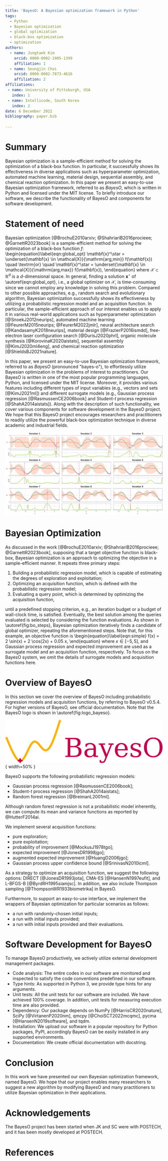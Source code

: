 ```yaml
---
title: 'BayesO: A Bayesian optimization framework in Python'
tags:
  - Python
  - Bayesian optimization
  - global optimization
  - black-box optimization
  - optimization
authors:
  - name: Jungtaek Kim
    orcid: 0000-0002-1905-1399
    affiliation: 1
  - name: Seungjin Choi
    orcid: 0000-0002-7873-4616
    affiliation: 2
affiliations:
 - name: University of Pittsburgh, USA
   index: 1
 - name: Intellicode, South Korea
   index: 2
date: 6 December 2022
bibliography: paper.bib

---
```


# Summary

Bayesian optimization is a sample-efficient method for solving the
optimization of a black-box function. In particular, it successfully shows
its effectiveness in diverse applications such as hyperparameter
optimization, automated machine learning, material design, sequential
assembly, and chemical reaction optimization. In this paper we present an
easy-to-use Bayesian optimization framework, referred to as *BayesO*, which
is written in Python and licensed under the MIT license. To briefly
introduce our software, we describe the functionality of BayesO and
components for software development.

# Statement of need

Bayesian
optimization [@BrochuE2010arxiv; @ShahriariB2016procieee; @GarnettR2023book]
is a sample-efficient method for solving the optimization of a black-box
function $f$:
\begin{equation}\label{eqn:global_opt}
    \mathbf{x}^\star = \underset{\mathbf{x} \in \mathcal{X}}{\mathrm{arg\,min}} f(\mathbf{x}) \quad \textrm{or} \quad \mathbf{x}^\star = \underset{\mathbf{x} \in \mathcal{X}}{\mathrm{arg\,max}} f(\mathbf{x}),
\end{equation}
where $\mathcal{X} \subset \mathbb{R}^d$ is a $d$-dimensional space. In
general, finding a solution $\mathbf{x}^\star$ of \autoref{eqn:global_opt},
i.e., a global optimizer on $\mathcal{X}$, is time-consuming since we
cannot employ any knowledge in solving this problem. Compared to other
possible approaches, e.g., random search and evolutionary algorithm,
Bayesian optimization successfully shows its effectiveness by utilizing a
probabilistic regression model and an acquisition function. In particular,
the sample-efficient approach of our interest enables us to apply it in
various real-world applications such as hyperparameter
optimization [@SnoekJ2012neurips], automated machine
learning [@FeurerM2015neurips; @FeurerM2022jmlr], neural architecture
search [@KandasamyK2018neurips], material design [@FrazierP2016ismdd],
free-electron laser configuration search [@DurisJ2020phrl], organic
molecule synthesis [@KorovinaK2020aistats], sequential
assembly [@KimJ2020ml4eng], and chemical reaction
optimization [@ShieldsBJ2021nature].

In this paper, we present an easy-to-use Bayesian optimization framework,
referred to as *BayesO* (pronounced "bayes-o"), to effortlessly utilize
Bayesian optimization in the problems of interest to practitioners. Our
BayesO is written in one of the most popular programming languages, Python,
and licensed under the MIT license. Moreover, it provides various features
including different types of input variables (e.g., vectors and
sets [@KimJ2021ml]) and different surrogate models (e.g., Gaussian process
regression [@RasmussenCE2006book] and Student-$t$ process
regression [@ShahA2014aistats]). Along with the description of such
functionality, we cover various components for software development in the
BayesO project. We hope that this BayesO project encourages researchers and
practitioners to readily utilize the powerful black-box optimization
technique in diverse academic and industrial fields.

![Visualization of Bayesian optimization procedure. Given an objective function, \autoref{eqn:simple} (colored by turquoise) and four initial points (denoted as light blue $\texttt{+}$ at iteration 1), a query point (denoted as pink $\texttt{x}$) is determined by constructing a surrogate model (colored by orange) and maximizing an acquisition function (colored by light green) every iteration.\label{fig:bo_steps}](figures/bo_step_global_local_ei.png)

# Bayesian Optimization

As discussed in the
work [@BrochuE2010arxiv; @ShahriariB2016procieee; @GarnettR2023book],
supposing that a target objective function is black-box, Bayesian
optimization is an approach to optimizing the objective in a
sample-efficient manner. It repeats three primary steps:

1. Building a probabilistic regression model, which is capable of estimating
the degrees of exploration and exploitation;
2. Optimizing an acquisition function, which is defined with the
probabilistic regression model;
3. Evaluating a query point, which is determined by optimizing the
acquisition function,

until a predefined stopping criterion, e.g., an iteration budget or a budget
of wall-clock time, is satisfied. Eventually, the best solution among the
queries evaluated is selected by considering the function evaluations. As
shown in \autoref{fig:bo_steps}, Bayesian optimization iteratively finds a
candidate of global optimizer, repeating the aforementioned steps. Note
that, for this example, an objective function is
\begin{equation}\label{eqn:simple}
    f(x) = 2 \sin(x) + 2 \cos(2x) + 0.05 x,
\end{equation}
where $x \in [-5, 5]$, and Gaussian process regression and expected
improvement are used as a surrogate model and an acquisition function,
respectively. To focus on the BayesO system, we omit the details of
surrogate models and acquisition functions here.

# Overview of BayesO

In this section we cover the overview of BayesO including probabilistic
regression models and acquisition functions, by referring to BayesO v0.5.4.
For higher versions of BayesO, see official documentation. Note that the
BayesO logo is shown in \autoref{fig:logo_bayeso}.

![Logo of BayesO.\label{fig:logo_bayeso}](figures/logo_bayeso_capitalized.png){ width=50% }

BayesO supports the following probabilistic regression models:

- Gaussian process regression [@RasmussenCE2006book];
- Student-$t$ process regression [@ShahA2014aistats];
- Random forest regression [@BreimanL2001ml].

Although random forest regression is not a probabilistic model inherently,
we can compute its mean and variance functions as reported
by @HutterF2014ai.

We implement several acquisition functions:

- pure exploration;
- pure exploitation;
- probability of improvement [@MockusJ1978tgo];
- expected improvement [@JonesDR1998jgo];
- augmented expected improvement [@HuangD2006jgo];
- Gaussian process upper confidence bound [@SrinivasN2010icml].

As a strategy to optimize an acquisition function, we suggest the
following options: DIRECT [@JonesDR1993jota], CMA-ES [@HansenN1997eufit],
and L-BFGS-B [@ByrdRH1995siamjsc]. In addition, we also include Thompson
sampling [@ThompsonWR1933biometrika] in BayesO.

Furthermore, to support an easy-to-use interface, we implement the wrappers
of Bayesian optimization for particular scenarios as follows:

- a run with randomly-chosen initial inputs;
- a run with initial inputs provided;
- a run with initial inputs provided and their evaluations.

# Software Development for BayesO

To manage BayesO productively, we actively utilize external development
management packages.

- Code analysis: The entire codes in our software are monitored and
inspected to satisfy the code conventions predefined in our software.
- Type hints: As supported in Python 3, we provide type hints for any
arguments.
- Unit tests: All the unit tests for our software are included. We have
achieved 100\% coverage. In addition, unit tests for measuring execution
time are also provided.
- Dependency: Our package depends on NumPy [@HarrisCR2020nature],
SciPy [@VirtanenP2020nm], qmcpy [@ChoiSCT2022mcqmc],
pycma [@HansenN2019software], and tqdm.
- Installation: We upload our software in a popular repository for Python
packages, PyPI, accordingly BayesO can be easily installed in any supported
environments.
- Documentation: We create official documentation with docstring.

# Conclusion

In this work we have presented our own Bayesian optimization framework,
named BayesO. We hope that our project enables many researchers to suggest
a new algorithm by modifying BayesO and many practitioners to utilize
Bayesian optimization in their applications.

# Acknowledgements

The BayesO project has been started when JK and SC were with POSTECH, and it
has been mostly developed at POSTECH.

# References
